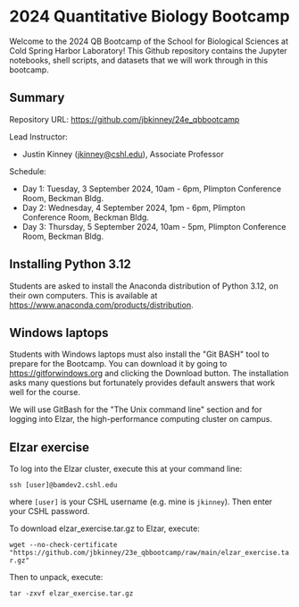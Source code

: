 # 2024 Quantitative Biology Bootcamp

Welcome to the 2024 QB Bootcamp of the School for Biological Sciences at Cold Spring Harbor Laboratory! This Github repository contains the Jupyter notebooks, shell scripts, and datasets that we will work through in this bootcamp. 

## Summary

Repository URL: https://github.com/jbkinney/24e_qbbootcamp

Lead Instructor: 
- Justin Kinney (<jkinney@cshl.edu>), Associate Professor

Schedule:
- Day 1: Tuesday, 3 September 2024, 10am - 6pm, Plimpton Conference Room, Beckman Bldg.
- Day 2: Wednesday, 4 September 2024, 1pm - 6pm, Plimpton Conference Room, Beckman Bldg.
- Day 3: Thursday, 5 September 2024, 10am - 5pm, Plimpton Conference Room, Beckman Bldg.

## Installing Python 3.12 

Students are asked to install the Anaconda distribution of Python 3.12, on their own computers. This is available at https://www.anaconda.com/products/distribution. 

## Windows laptops

Students with Windows laptops must also install the "Git BASH" tool to prepare for the Bootcamp. You can download it by going to https://gitforwindows.org and clicking the Download button. The installation asks many questions but fortunately provides default answers that work well for the course.

We will use GitBash for the "The Unix command line" section and for logging into Elzar, the high-performance computing cluster on campus.

## Elzar exercise

To log into the Elzar cluster, execute this at your command line:

```ssh [user]@bamdev2.cshl.edu```

where ``[user]`` is your CSHL username (e.g. mine is ``jkinney``). Then enter your CSHL password. 

To download elzar_exercise.tar.gz to Elzar, execute:

```wget --no-check-certificate "https://github.com/jbkinney/23e_qbbootcamp/raw/main/elzar_exercise.tar.gz"```

Then to unpack, execute:

```tar -zxvf elzar_exercise.tar.gz```

